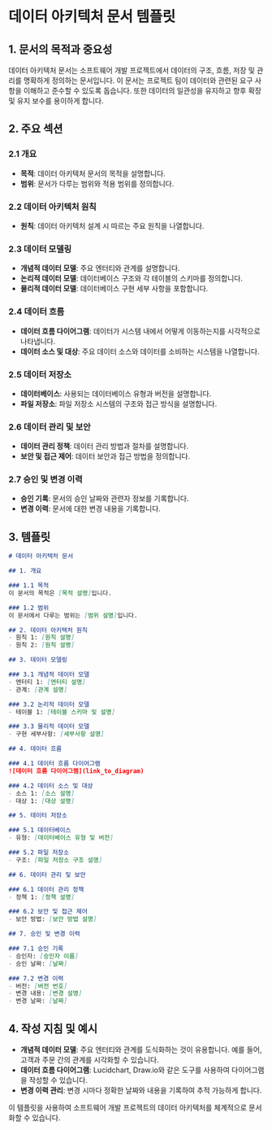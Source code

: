 # 데이터 아키텍처 문서 템플릿

## 1. 문서의 목적과 중요성

데이터 아키텍처 문서는 소프트웨어 개발 프로젝트에서 데이터의 구조, 흐름, 저장 및 관리를 명확하게 정의하는 문서입니다. 이 문서는 프로젝트 팀이 데이터와 관련된 요구 사항을 이해하고 준수할 수 있도록 돕습니다. 또한 데이터의 일관성을 유지하고 향후 확장 및 유지 보수를 용이하게 합니다.

## 2. 주요 섹션

### 2.1 개요
- **목적**: 데이터 아키텍처 문서의 목적을 설명합니다.
- **범위**: 문서가 다루는 범위와 적용 범위를 정의합니다.

### 2.2 데이터 아키텍처 원칙
- **원칙**: 데이터 아키텍처 설계 시 따르는 주요 원칙을 나열합니다.

### 2.3 데이터 모델링
- **개념적 데이터 모델**: 주요 엔터티와 관계를 설명합니다.
- **논리적 데이터 모델**: 데이터베이스 구조와 각 테이블의 스키마를 정의합니다.
- **물리적 데이터 모델**: 데이터베이스 구현 세부 사항을 포함합니다.

### 2.4 데이터 흐름
- **데이터 흐름 다이어그램**: 데이터가 시스템 내에서 어떻게 이동하는지를 시각적으로 나타냅니다.
- **데이터 소스 및 대상**: 주요 데이터 소스와 데이터를 소비하는 시스템을 나열합니다.

### 2.5 데이터 저장소
- **데이터베이스**: 사용되는 데이터베이스 유형과 버전을 설명합니다.
- **파일 저장소**: 파일 저장소 시스템의 구조와 접근 방식을 설명합니다.

### 2.6 데이터 관리 및 보안
- **데이터 관리 정책**: 데이터 관리 방법과 절차를 설명합니다.
- **보안 및 접근 제어**: 데이터 보안과 접근 방법을 정의합니다.

### 2.7 승인 및 변경 이력
- **승인 기록**: 문서의 승인 날짜와 관련자 정보를 기록합니다.
- **변경 이력**: 문서에 대한 변경 내용을 기록합니다.

## 3. 템플릿

```markdown
# 데이터 아키텍처 문서

## 1. 개요

### 1.1 목적
이 문서의 목적은 [목적 설명]입니다.

### 1.2 범위
이 문서에서 다루는 범위는 [범위 설명]입니다.

## 2. 데이터 아키텍처 원칙
- 원칙 1: [원칙 설명]
- 원칙 2: [원칙 설명]

## 3. 데이터 모델링

### 3.1 개념적 데이터 모델
- 엔터티 1: [엔터티 설명]
- 관계: [관계 설명]

### 3.2 논리적 데이터 모델
- 테이블 1: [테이블 스키마 및 설명]

### 3.3 물리적 데이터 모델
- 구현 세부사항: [세부사항 설명]

## 4. 데이터 흐름

### 4.1 데이터 흐름 다이어그램
![데이터 흐름 다이어그램](link_to_diagram)

### 4.2 데이터 소스 및 대상
- 소스 1: [소스 설명]
- 대상 1: [대상 설명]

## 5. 데이터 저장소

### 5.1 데이터베이스
- 유형: [데이터베이스 유형 및 버전]

### 5.2 파일 저장소
- 구조: [파일 저장소 구조 설명]

## 6. 데이터 관리 및 보안

### 6.1 데이터 관리 정책
- 정책 1: [정책 설명]

### 6.2 보안 및 접근 제어
- 보안 방법: [보안 방법 설명]

## 7. 승인 및 변경 이력

### 7.1 승인 기록
- 승인자: [승인자 이름]
- 승인 날짜: [날짜]

### 7.2 변경 이력
- 버전: [버전 번호]
- 변경 내용: [변경 설명]
- 변경 날짜: [날짜]
```

## 4. 작성 지침 및 예시

- **개념적 데이터 모델**: 주요 엔터티와 관계를 도식화하는 것이 유용합니다. 예를 들어, 고객과 주문 간의 관계를 시각화할 수 있습니다.
- **데이터 흐름 다이어그램**: Lucidchart, Draw.io와 같은 도구를 사용하여 다이어그램을 작성할 수 있습니다.
- **변경 이력 관리**: 변경 시마다 정확한 날짜와 내용을 기록하여 추적 가능하게 합니다.

이 템플릿을 사용하여 소프트웨어 개발 프로젝트의 데이터 아키텍처를 체계적으로 문서화할 수 있습니다.